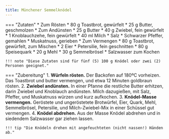 ```yaml
---
title: Münchener Semmelknödel
---
```

=== "Zutaten"
    * Zum Rösten
        * 80 g Toastbrot, gewürfelt
        * 25 g Butter, geschmolzen
    * Zum Andünsten
        * 25 g Butter
        * 40 g Zwiebel, fein gewürfelt
        * 1 Knoblauchzehe, fein gewürfelt
        * 40 ml Milch
        * Salz
        * Schwarzer Pfeffer, gemahlen
        * Muskatnuss, gerieben
    * Zum Vermengen
        * 80 g Toastbrot, gewürfelt, zum Mischen
        * 2 Eier
        * Petersilie, fein geschnitten
        * 80 g Speisequark
        * 20 g Mehl
        * 30 g Semmelbrösel
    * Salzwasser zum Kochen

    !!! note "Diese Zutaten sind für fünf (5) 100 g Knödel oder zwei (2) Personen geeignet."

=== "Zubereitung"
    1. **Würfeln rösten.** Der Backofen auf 180ºC vorheizen. Das Toastbrot und butter vermengen, und etwa 12 Minuten goldbraun rösten.
    2. **Zwiebel andünsten.** In einer Pfanne die restliche Butter erhitzen, darin Zwiebel und Knoblauch andünsten. Milch dazugießen, mit Salz, Pfeffer, und Muskatnuss würzen und kurz aufkochen.
    3. **Knödel-Masse vermengen.** Geröstete und ungeröstetete Brotwürfel, Eier, Quark, Mehl, Semmelbrösel, Petersilie, und Milch-Zwiebel-Mix in einer Schüssel gut vermengen.
    4. **Knödel abdrehen.** Aus der Masse Knödel abdrehen und in siedendem Salzwasser gar ziehen lassen.

    !!! tip "Die Knödeln drehen mit angefeuchteten (nicht nassen!) Händen ab."

[^oberndorfer]:
    {{ cite.oberndorfer_knödel }} 28-9.
